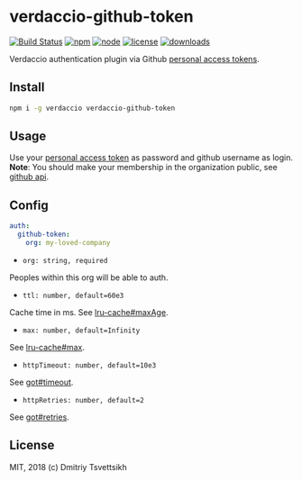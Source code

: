 # verdaccio-github-token

[![Build Status](https://travis-ci.com/reklatsmasters/verdaccio-github-token.svg?branch=master)](https://travis-ci.com/reklatsmasters/verdaccio-github-token)
[![npm](https://img.shields.io/npm/v/verdaccio-github-token.svg)](https://npmjs.org/package/verdaccio-github-token)
[![node](https://img.shields.io/node/v/verdaccio-github-token.svg)](https://npmjs.org/package/verdaccio-github-token)
[![license](https://img.shields.io/npm/l/verdaccio-github-token.svg)](https://npmjs.org/package/verdaccio-github-token)
[![downloads](https://img.shields.io/npm/dm/verdaccio-github-token.svg)](https://npmjs.org/package/verdaccio-github-token)

Verdaccio authentication plugin via Github [personal access tokens](https://github.com/settings/tokens).

## Install

```sh
npm i -g verdaccio verdaccio-github-token
```

## Usage

Use your [personal access token](https://github.com/settings/tokens) as password and github username as login. **Note**: You should make your membership in the organization public, see [github api](https://developer.github.com/v3/orgs/#list-user-organizations).

## Config

```yml
auth:
  github-token:
    org: my-loved-company
```

* `org: string, required`

Peoples within this org will be able to auth.

* `ttl: number, default=60e3`

Cache time in ms. See [lru-cache#maxAge](https://www.npmjs.com/package/lru-cache).

* `max: number, default=Infinity`

See [lru-cache#max](https://www.npmjs.com/package/lru-cache).

* `httpTimeout: number, default=10e3`

See [got#timeout](https://www.npmjs.com/package/got#timeout).

* `httpRetries: number, default=2`

See [got#retries](https://www.npmjs.com/package/got#retries).

## License

MIT, 2018 (c) Dmitriy Tsvettsikh
